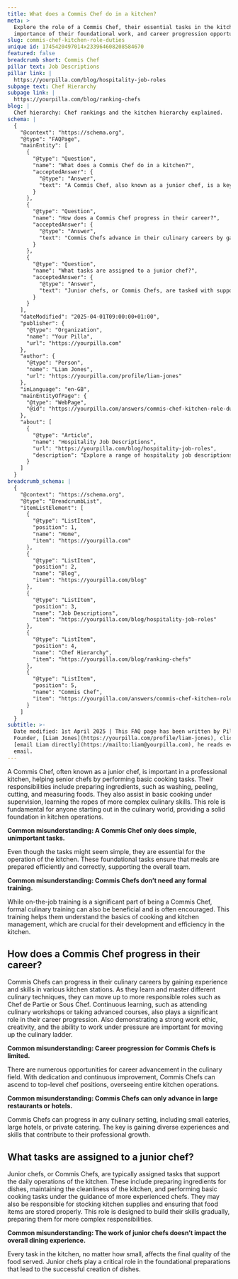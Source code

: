 ```yaml
---
title: What does a Commis Chef do in a kitchen?
meta: >
  Explore the role of a Commis Chef, their essential tasks in the kitchen, the
  importance of their foundational work, and career progression opportunities.
slug: commis-chef-kitchen-role-duties
unique id: 1745420497014x233964608208584670
featured: false
breadcrumb short: Commis Chef
pillar text: Job Descriptions
pillar link: |
  https://yourpilla.com/blog/hospitality-job-roles
subpage text: Chef Hierarchy
subpage link: |
  https://yourpilla.com/blog/ranking-chefs
blog: |
  Chef hierarchy: Chef rankings and the kitchen hierarchy explained.
schema: |
  {
    "@context": "https://schema.org",
    "@type": "FAQPage",
    "mainEntity": [
      {
        "@type": "Question",
        "name": "What does a Commis Chef do in a kitchen?",
        "acceptedAnswer": {
          "@type": "Answer",
          "text": "A Commis Chef, also known as a junior chef, is a key member of a professional kitchen. Their duties include preparing ingredients such as washing, peeling, cutting, and measuring foods, and assisting in basic cooking operations under supervision. This role is essential for anyone starting a culinary career, providing a foundational understanding of kitchen procedures."
        }
      },
      {
        "@type": "Question",
        "name": "How does a Commis Chef progress in their career?",
        "acceptedAnswer": {
          "@type": "Answer",
          "text": "Commis Chefs advance in their culinary careers by gaining experience and proficiency at different kitchen stations, learning various culinary techniques. This progression allows them to ascend to more senior roles such as Chef de Partie or Sous Chef. Continuous learning through culinary workshops or advanced courses, paired with strong work ethics and creativity, are also crucial for career advancement."
        }
      },
      {
        "@type": "Question",
        "name": "What tasks are assigned to a junior chef?",
        "acceptedAnswer": {
          "@type": "Answer",
          "text": "Junior chefs, or Commis Chefs, are tasked with supporting the daily operations of the kitchen. Their responsibilities include preparing ingredients for dishes, maintaining kitchen cleanliness, and executing basic cooking tasks under senior chef guidance. They also handle stocking kitchen supplies and proper storage of food items. These activities are critical as they build the skills needed for more complex responsibilities."
        }
      }
    ],
    "dateModified": "2025-04-01T09:00:00+01:00",
    "publisher": {
      "@type": "Organization",
      "name": "Your Pilla",
      "url": "https://yourpilla.com"
    },
    "author": {
      "@type": "Person",
      "name": "Liam Jones",
      "url": "https://yourpilla.com/profile/liam-jones"
    },
    "inLanguage": "en-GB",
    "mainEntityOfPage": {
      "@type": "WebPage",
      "@id": "https://yourpilla.com/answers/commis-chef-kitchen-role-duties"
    },
    "about": [
      {
        "@type": "Article",
        "name": "Hospitality Job Descriptions",
        "url": "https://yourpilla.com/blog/hospitality-job-roles",
        "description": "Explore a range of hospitality job descriptions that guide on deciding specific duties and tasks for various roles within your business."
      }
    ]
  }
breadcrumb_schema: |
  {
    "@context": "https://schema.org",
    "@type": "BreadcrumbList",
    "itemListElement": [
      {
        "@type": "ListItem",
        "position": 1,
        "name": "Home",
        "item": "https://yourpilla.com"
      },
      {
        "@type": "ListItem",
        "position": 2,
        "name": "Blog",
        "item": "https://yourpilla.com/blog"
      },
      {
        "@type": "ListItem",
        "position": 3,
        "name": "Job Descriptions",
        "item": "https://yourpilla.com/blog/hospitality-job-roles"
      },
      {
        "@type": "ListItem",
        "position": 4,
        "name": "Chef Hierarchy",
        "item": "https://yourpilla.com/blog/ranking-chefs"
      },
      {
        "@type": "ListItem",
        "position": 5,
        "name": "Commis Chef",
        "item": "https://yourpilla.com/answers/commis-chef-kitchen-role-duties"
      }
    ]
  }
subtitle: >-
  Date modified: 1st April 2025 | This FAQ page has been written by Pilla
  Founder, [Liam Jones](https://yourpilla.com/profile/liam-jones), click to
  [email Liam directly](https://mailto:liam@yourpilla.com), he reads every
  email.
---
```

A Commis Chef, often known as a junior chef, is important in a professional kitchen, helping senior chefs by performing basic cooking tasks. Their responsibilities include preparing ingredients, such as washing, peeling, cutting, and measuring foods. They also assist in basic cooking under supervision, learning the ropes of more complex culinary skills. This role is fundamental for anyone starting out in the culinary world, providing a solid foundation in kitchen operations.

**Common misunderstanding: A Commis Chef only does simple, unimportant tasks.**

Even though the tasks might seem simple, they are essential for the operation of the kitchen. These foundational tasks ensure that meals are prepared efficiently and correctly, supporting the overall team.

**Common misunderstanding: Commis Chefs don’t need any formal training.**

While on-the-job training is a significant part of being a Commis Chef, formal culinary training can also be beneficial and is often encouraged. This training helps them understand the basics of cooking and kitchen management, which are crucial for their development and efficiency in the kitchen.

## How does a Commis Chef progress in their career?

Commis Chefs can progress in their culinary careers by gaining experience and skills in various kitchen stations. As they learn and master different culinary techniques, they can move up to more responsible roles such as Chef de Partie or Sous Chef. Continuous learning, such as attending culinary workshops or taking advanced courses, also plays a significant role in their career progression. Also demonstrating a strong work ethic, creativity, and the ability to work under pressure are important for moving up the culinary ladder.

**Common misunderstanding: Career progression for Commis Chefs is limited.**

There are numerous opportunities for career advancement in the culinary field. With dedication and continuous improvement, Commis Chefs can ascend to top-level chef positions, overseeing entire kitchen operations.

**Common misunderstanding: Commis Chefs can only advance in large restaurants or hotels.**

Commis Chefs can progress in any culinary setting, including small eateries, large hotels, or private catering. The key is gaining diverse experiences and skills that contribute to their professional growth.

## What tasks are assigned to a junior chef?

Junior chefs, or Commis Chefs, are typically assigned tasks that support the daily operations of the kitchen. These include preparing ingredients for dishes, maintaining the cleanliness of the kitchen, and performing basic cooking tasks under the guidance of more experienced chefs. They may also be responsible for stocking kitchen supplies and ensuring that food items are stored properly. This role is designed to build their skills gradually, preparing them for more complex responsibilities.

**Common misunderstanding: The work of junior chefs doesn’t impact the overall dining experience.**

Every task in the kitchen, no matter how small, affects the final quality of the food served. Junior chefs play a critical role in the foundational preparations that lead to the successful creation of dishes.
